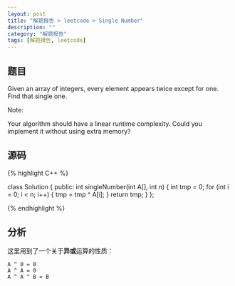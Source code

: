 ```yaml
---
layout: post
title: "解题报告 > leetcode > Single Number"
description: ""
category: "解题报告"
tags: [解题报告, leetcode]
---
```

## 题目

Given an array of integers, every element appears twice except for one. Find that single one.

Note:

Your algorithm should have a linear runtime complexity. Could you implement it without using extra memory?

## 源码

{% highlight C++ %}

class Solution {
public:
    int singleNumber(int A[], int n) {
        int tmp = 0;
        for (int i = 0; i < n; i++) {
            tmp = tmp ^ A[i];
        }
        return tmp;
    }
};

{% endhighlight %}

## 分析

这里用到了一个关于**异或**运算的性质：

    A ^ 0 = 0
    A ^ A = 0
    A ^ A ^ B = B

